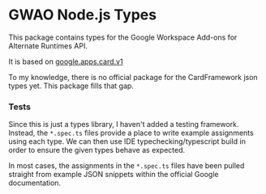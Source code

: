 # GWAO Node.js Types

This package contains types for the Google Workspace Add-ons for Alternate Runtimes API.

It is based on [google.apps.card.v1](https://developers.google.com/workspace/add-ons/reference/rpc/google.apps.card.v1#index)

To my knowledge, there is no official package for the CardFramework json types yet. This package fills that gap.

### Tests

Since this is just a types library, I haven't added a testing framework. Instead, the `*.spec.ts` files provide a place to write example assignments using each type. We can then use IDE typechecking/typescript build in order to ensure the given types behave as expected.

In most cases, the assignments in the `*.spec.ts` files have been pulled straight from example JSON snippets within the official Google documentation.
